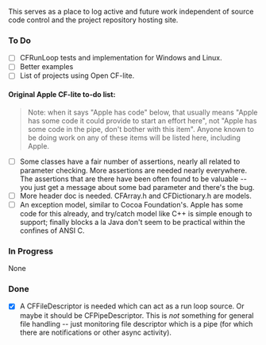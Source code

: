 This serves as a place to log active and future work independent of
source code control and the project repository hosting site.

### To Do

- [ ] CFRunLoop tests and implementation for Windows and Linux.
- [ ] Better examples
- [ ] List of projects using Open CF-lite.

#### Original Apple CF-lite to-do list:

> Note: when it says "Apple has code" below, that usually means "Apple
> has some code it could provide to start an effort here", not "Apple
> has some code in the pipe, don't bother with this item". Anyone
> known to be doing work on any of these items will be listed here,
> including Apple.

- [ ] Some classes have a fair number of assertions, nearly all related to parameter checking. More assertions are needed nearly everywhere. The assertions that are there have been often found to be valuable -- you just get a message about some bad parameter and there's the bug.
- [ ] More header doc is needed. CFArray.h and CFDictionary.h are models.
- [ ] An exception model, similar to Cocoa Foundation's. Apple has some code for this already, and try/catch model like C++ is simple enough to support; finally blocks a la Java don't seem to be practical within the confines of ANSI C.

### In Progress

None

### Done

 - [x] A CFFileDescriptor is needed which can act as a run loop source. Or maybe it should be CFPipeDescriptor. This is *not* something for general file handling -- just monitoring file descriptor which is a pipe (for which there are notifications or other async activity).
